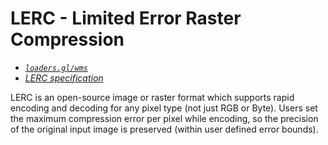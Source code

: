 # LERC - Limited Error Raster Compression

- _[`loaders.gl/wms`](/docs/modules/wms)_
- _[LERC specification](http://esri.github.io/lerc/)_

LERC is an open-source image or raster format which supports rapid encoding and decoding for any pixel type (not just RGB or Byte). Users set the maximum compression error per pixel while encoding, so the precision of the original input image is preserved (within user defined error bounds).
